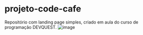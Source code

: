 # projeto-code-cafe
Repositório com landing page simples, criado em aula do curso de programação DEVQUEST.
![image](https://user-images.githubusercontent.com/97855964/161398597-5ef46674-0bb5-4df5-a799-a6e6143ce894.png)
